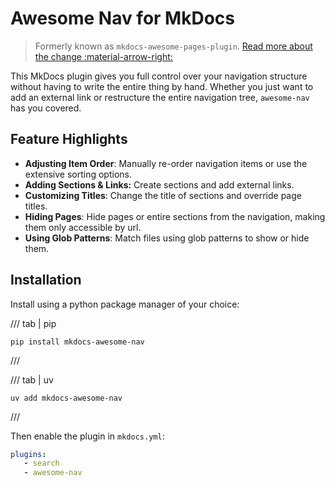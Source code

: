 # Awesome Nav for MkDocs

> Formerly known as `mkdocs-awesome-pages-plugin`. [Read more about the change :material-arrow-right:](migration-v3.md)

This MkDocs plugin gives you full control over your navigation structure without having to write the entire thing by hand. Whether you just want to add an external link or restructure the entire navigation tree, `awesome-nav` has you covered.

## Feature Highlights

- **Adjusting Item Order**: Manually re-order navigation items or use the extensive sorting options.
- **Adding Sections & Links:** Create sections and add external links.
- **Customizing Titles**: Change the title of sections and override page titles.
- **Hiding Pages**: Hide pages or entire sections from the navigation, making them only accessible by url.
- **Using Glob Patterns**: Match files using glob patterns to show or hide them.

## Installation

Install using a python package manager of your choice:

/// tab | pip
```shell
pip install mkdocs-awesome-nav
```
///

/// tab | uv
```shell
uv add mkdocs-awesome-nav
```
///

Then enable the plugin in `mkdocs.yml`:
```yaml
plugins:
   - search
   - awesome-nav
```
